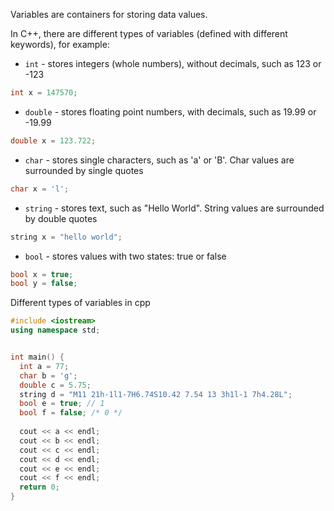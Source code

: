 Variables are containers for storing data values.

In C++, there are different types of variables (defined with different keywords), for example:

- `int` - stores integers (whole numbers), without decimals, such as 123 or -123
``` cpp
int x = 147570;
```
- `double` - stores floating point numbers, with decimals, such as 19.99 or -19.99
``` cpp
double x = 123.722;
```
- `char` - stores single characters, such as 'a' or 'B'. Char values are surrounded by single quotes
``` cpp
char x = 'l';
```
- `string` - stores text, such as "Hello World". String values are surrounded by double quotes
``` cpp
string x = "hello world";
```
- `bool` - stores values with two states: true or false
``` cpp
bool x = true;
bool y = false;
```


Different types of variables in cpp

``` cpp
#include <iostream>
using namespace std;


int main() {
  int a = 77;
  char b = 'g';
  double c = 5.75;
  string d = "M11 21h-1l1-7H6.74S10.42 7.54 13 3h1l-1 7h4.28L";
  bool e = true; // 1
  bool f = false; /* 0 */
  
  cout << a << endl;
  cout << b << endl;
  cout << c << endl;
  cout << d << endl;
  cout << e << endl;
  cout << f << endl;
  return 0;
}
```
